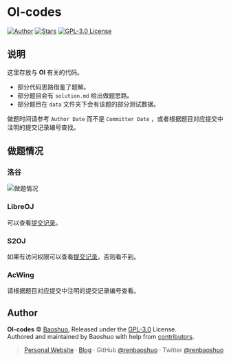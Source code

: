 # OI-codes

[![Author](https://img.shields.io/badge/Author-Baoshuo-b68469.svg?style=flat-square)](https://baoshuo.ren) [![Stars](https://img.shields.io/github/stars/renbaoshuo/OI-codes?style=flat-square)](https://github.com/renbaoshuo/OI-codes/stargazers) [![GPL-3.0 License](https://img.shields.io/github/license/renbaoshuo/OI-codes?style=flat-square)](/LICENSE)
## 说明

这里存放与 **OI** 有关的代码。

+ 部分代码思路借鉴了题解。
+ 部分题目会有 `solution.md` 给出做题思路。
+ 部分题目在 `data` 文件夹下会有该题的部分测试数据。

做题时间请参考 `Author Date` 而不是 `Committer Date` ，或者根据题目对应提交中注明的提交记录编号查找。

## 做题情况

### 洛谷

![做题情况](https://luogu.vercel.app/api?id=168214)

### LibreOJ

可以查看[提交记录](https://loj.ac/s?submitter=renbaoshuo&status=Accepted)。

### S2OJ

如果有访问权限可以查看[提交记录](https://sjzezoj.com/submissions?submitter=2021renbaoshuo&min_score=100)，否则看不到。

### AcWing

请根据题目对应提交中注明的提交记录编号查看。

## Author

**OI-codes** © [Baoshuo](https://github.com/renbaoshuo), Released under the [GPL-3.0](./LICENSE) License.  
Authored and maintained by Baoshuo with help from [contributors](https://github.com/renbaoshuo/OI-codes/contributors).

> [Personal Website](https://baoshuo.ren) · [Blog](https://blog.baoshuo.ren) · GitHub [@renbaoshuo](https://github.com/renbaoshuo) · Twitter [@renbaoshuo](https://twitter.com/renbaoshuo)
